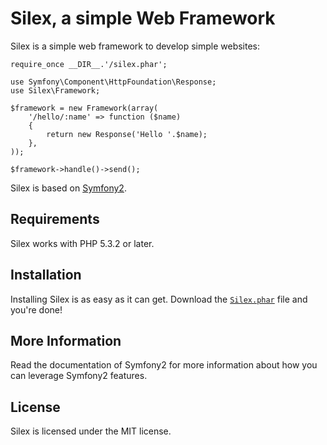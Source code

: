 Silex, a simple Web Framework
=============================

Silex is a simple web framework to develop simple websites:

    require_once __DIR__.'/silex.phar';

    use Symfony\Component\HttpFoundation\Response;
    use Silex\Framework;

    $framework = new Framework(array(
        '/hello/:name' => function ($name)
        {
            return new Response('Hello '.$name);
        },
    ));

    $framework->handle()->send();

Silex is based on [Symfony2][1].

Requirements
------------

Silex works with PHP 5.3.2 or later.

Installation
------------

Installing Silex is as easy as it can get. Download the [`Silex.phar`][2] file
and you're done!

More Information
----------------

Read the documentation of Symfony2 for more information about how you can
leverage Symfony2 features.

License
-------

Silex is licensed under the MIT license.

[1]: http://symfony-reloaded.org/
[2]: http://github.com/fabpot/silex/blob/master/silex.phar
